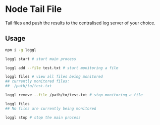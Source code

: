 # Node Tail File
Tail files and push the results to the centralised log server of your choice.

## Usage
```bash
npm i -g loggl

loggl start # start main process

loggl add --file test.txt # start monitoring a file

loggl files # view all files being monitored
## currently monitored files:
##  /path/to/test.txt

loggl remove --file /path/to/test.txt # stop monitoring a file

loggl files
## No files are currently being monitored

loggl stop # stop the main process
```
